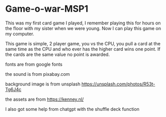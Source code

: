 # Game-o-war-MSP1

This was my first card game I played, I remember playing this for hours on the floor with my sister when we were young. Now I can play this game on my computer.

This game is simple, 2 player game, you vs the CPU, you pull a card at the same time as the CPU and who ever has the higher card wins one point. If the cards are the same value no point is awarded.

fonts are from google fonts

the sound is from pixabay.com

background image is from unsplash https://unsplash.com/photos/R53t-Tg6J4c

the assets are from https://kenney.nl/

I also got some help from chatgpt with the shuffle deck function
